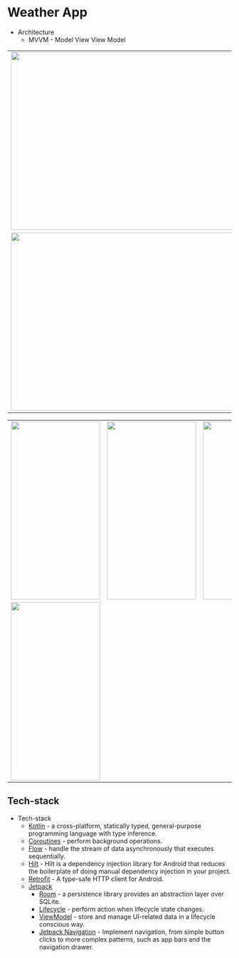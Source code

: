 # Weather App

* Architecture
    * MVVM - Model View View Model

<table>
<tr>
<td>
<img  width="800" height="400" src="./screenshort/01.png"/>
</td>
</tr>
<td>
<img  width="800" height="400" src="./screenshort/02.png"/>
</td>
</tr>
</table>

<table>
<tr>
<td>
<img  width="200" height="400" src="./screenshort/03png"/>
</td>
<td>
<img  width="200" height="400" src="./screenshort/04.png"/>
</td>
<td>
<img  width="200" height="400" src="./screenshort/05.png"/>
</td>
</tr>

<tr>
<td>
<img  width="200" height="400" src="./screenshort/06.png"/>
</td>
</table>

## Tech-stack
* Tech-stack
    * [Kotlin](https://kotlinlang.org/) - a cross-platform, statically typed, general-purpose programming language with type inference.
    * [Coroutines](https://kotlinlang.org/docs/reference/coroutines-overview.html) - perform background operations.
    * [Flow](https://kotlinlang.org/docs/reference/coroutines/flow.html) - handle the stream of data asynchronously that executes sequentially.
    * [Hilt](https://developer.android.com/training/dependency-injection/hilt-android) - Hilt is a dependency injection library for Android that reduces the boilerplate of doing manual dependency injection in your project.
    * [Retrofit](https://square.github.io/retrofit/) - A type-safe HTTP client for Android.
    * [Jetpack](https://developer.android.com/jetpack)
        * [Room](https://developer.android.com/topic/libraries/architecture/room) - a persistence library provides an abstraction layer over SQLite.
        * [Lifecycle](https://developer.android.com/topic/libraries/architecture/lifecycle) - perform action when lifecycle state changes.
        * [ViewModel](https://developer.android.com/topic/libraries/architecture/viewmodel) - store and manage UI-related data in a lifecycle conscious way.
        * [Jetpack Navigation](https://developer.android.com/guide/navigation/navigation-getting-started) -  Implement navigation, from simple button clicks to more complex patterns, such as app bars and the navigation drawer.

